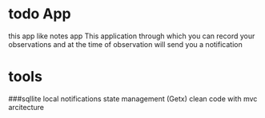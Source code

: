 # todo App

this app like notes app 
This application through which you can record your observations and at the time of observation will send you a notification


# tools 
###sqllite 
local notifications
state management (Getx)
clean code with mvc arcitecture
